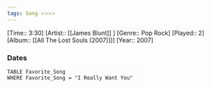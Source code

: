 ```yaml
---
tags: Song ⭐⭐⭐⭐ 
---
```

[Time:: 3:30]
[Artist:: [[James Blunt]] ]
[Genre:: Pop Rock]
[Played:: 2]
[Album:: [[All The Lost Souls (2007)]]]
[Year:: 2007]
### Dates
````dataview
TABLE Favorite_Song
WHERE Favorite_Song = "I Really Want You"
````